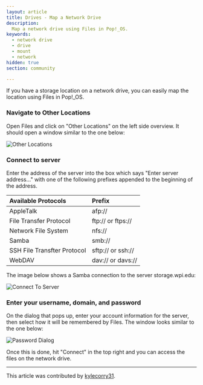 ```yaml
---
layout: article
title: Drives - Map a Network Drive
description:
  Map a network drive using Files in Pop!_OS.
keywords:
  - network drive
  - drive
  - mount
  - network
hidden: true
section: community

---
```

If you have a storage location on a network drive, you can easily map the location using Files in Pop!\_OS.

### Navigate to Other Locations
Open Files and click on "Other Locations" on the left side overview. It should open a window similar to the one below:

![Other Locations]({{site.baseurl}}/images/map-a-network-drive/other-locations.png)

### Connect to server
Enter the address of the server into the box which says "Enter server address..." with one of the following prefixes appended to the beginning of the address.

| Available Protocols | Prefix     |
| :------------- | :------------- |
| AppleTalk      | afp://       |
| File Transfer Protocol      | ftp:// or ftps://  |
| Network File System      | nfs://       |
| Samba      | smb://       |
| SSH File Transfter Protocol      | sftp:// or ssh://  |
| WebDAV      | dav:// or davs://   |

The image below shows a Samba connection to the server storage.wpi.edu:

![Connect To Server]({{site.baseurl}}/images/map-a-network-drive/connect-to-server.png)


### Enter your username, domain, and password
On the dialog that pops up, enter your account information for the server, then select how it will be remembered by Files. The window looks similar to the one below:

![Password Dialog]({{site.baseurl}}/images/map-a-network-drive/password-dialog.png)

Once this is done, hit "Connect" in the top right and you can access the files on the network drive.

---

This article was contributed by [kylecorry31](https://github.com/kylecorry31).
